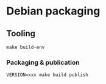 # Debian packaging

## Tooling

```shell
make build-env
```

### Packaging & publication

```shell
VERSION=xxx make build publish
```
